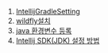 1. [IntellijGradleSetting](https://lifere.tistory.com/entry/Intellij-%EC%9D%B8%ED%85%94%EB%A6%AC%EC%A0%9C%EC%9D%B4-Refresh-Gradle-Dependencies)
2. [wildfly설치](https://m.blog.naver.com/PostView.naver?isHttpsRedirect=true&blogId=yyj9301&logNo=221159017119)
3. [java 환경변수 등록](https://whitepaek.tistory.com/28)
4. [Intellij SDK(JDK) 설정 방법](https://atoz-develop.tistory.com/entry/IntelliJ-SDK-JDK-%EC%84%A4%EC%A0%95-%EB%B0%A9%EB%B2%95-cannot-start-compiler-the-sdk-is-not-specified)
